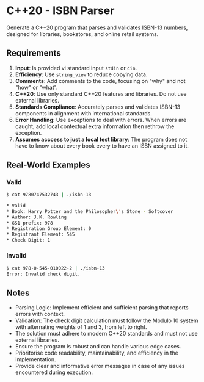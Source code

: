 # C++20 - ISBN Parser

Generate a C++20 program that parses and validates ISBN-13 numbers, designed for libraries, bookstores, and online retail systems. 

## Requirements

1. **Input**: Is provided vi standard input `stdin` or `cin`. 
1. **Efficiency**: Use `string_view` to reduce copying data.
1. **Comments**: Add comments to the code, focusing on "why" and not "how" or "what".
1. **C++20**: Use only standard C++20 features and libraries. Do not use external libraries.
1. **Standards Compliance**: Accurately parses and validates ISBN-13 components in alignment with international standards.
1. **Error Handling**: Use exceptions to deal with errors. When errors are caught, add local contextual extra information then rethrow the exception.
1. **Assumes acccess to just a local test library**: The program does not have to know about every book every to have an ISBN assigned to it.

## Real-World Examples

### Valid

```bash
$ cat 9780747532743 | ./isbn-13

* Valid
* Book: Harry Potter and the Philosopher\'s Stone - Softcover
* Author: J.K. Rowling
* GS1 prefix: 978
* Registration Group Element: 0
* Registrant Element: 545
* Check Digit: 1
```

### Invalid

```bash
$ cat 978-0-545-010022-2 | ./isbn-13
Error: Invalid check digit.
````

## Notes

* Parsing Logic: Implement efficient and sufficient parsing that reports errors with context.
* Validation: The check digit calculation must follow the Modulo 10 system with alternating weights of 1 and 3, from left to right.
* The solution must adhere to modern C++20 standards and must not use external libraries.
* Ensure the program is robust and can handle various edge cases.
* Prioritorise code readability, maintainability, and efficiency in the implementation.
* Provide clear and informative error messages in case of any issues encountered during execution.



